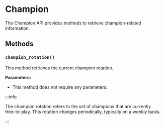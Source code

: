 # Champion

The Champion API provides methods to retrieve champion-related information.

## Methods

### `champion_rotation()`

This method retrieves the current champion rotation.

**Parameters:**

- This method does not require any parameters.

:::info

The champion rotation refers to the set of champions that are currently free-to-play. This rotation changes periodically, typically on a weekly basis.

:::